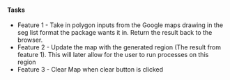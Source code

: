 #### Tasks
* Feature 1 - Take in polygon inputs from the Google maps drawing in the seg list format the package wants it in. Return the result back to the browser.
* Feature 2 - Update the map with the generated region (The result from feature 1). This will later allow for the user to run processes on this region
* Feature 3 - Clear Map when clear button is clicked
